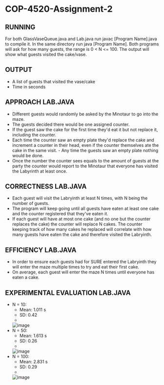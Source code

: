 # COP-4520-Assignment-2
## RUNNING
For both GlassVaseQueue.java and Lab.java run javac [Program Name].java to compile it. In the same directory run java [Program Name]. Both programs will ask for how many guests, the range is 0 < N <= 100. The output will show what guests visited the cake/vase.

## OUTPUT
- A list of guests that visited the vase/cake
- Time in seconds

## APPROACH LAB.JAVA
- Different guests would randomly be asked by the Minotaur to go into the maze. 
- The guests decided there would be one assigned counter. 
- If the guest saw the cake for the first time they'd eat it but not replace it, including the counter.
- Each time the counter saw an empty plate they'd replace the cake and increment a counter in their head, even if the counter themselves ate the cake in the same visit. - Any time the guests saw an empty plate nothing would be done. 
- Once the number the counter sees equals to the amount of guests at the party the counter would report to the Minotaur that everyone has visited the Labyrinth at least once.

## CORRECTNESS LAB.JAVA
- Each guest will visit the Labryinth at least N times, with N being the number of guests.
- The program will keep going until all guests have eaten at least one cake and the counter registered that they've eaten it.
- If each guest will have at most one cake (and no one but the counter replaces the cake) the counter will replace N cakes. The counter keeping track of how many cakes he replaced will correlate with how many guests have eaten the cake and therefore visited the Labryinth.

## EFFICIENCY LAB.JAVA
- In order to ensure each guests had for SURE entered the Labryinth they will enter the maze multiple times to try and eat their first cake.
- On average, each guest will enter the maze N times until everyone has eaten a cake.

## EXPERIMENTAL EVALUATION LAB.JAVA
- N = 10:
  - Mean: 1.011 s
  - SD: 0.42
  - 
   ![image](https://user-images.githubusercontent.com/105519245/220181823-c70714e4-7aa0-4bff-81c0-ea7d870e27fa.png)
- N = 50:
  - Mean: 1.613 s
  - SD: 0.26
  - 
   ![image](https://user-images.githubusercontent.com/105519245/220182217-844a3fa2-3045-43b0-b643-31bc2d177ca1.png)
- N = 100:
  - Mean: 2.831 s
  - SD: 0.29
  -  
   ![image](https://user-images.githubusercontent.com/105519245/220182655-9159298d-6956-4dca-9aef-5835b34ee3bd.png)


